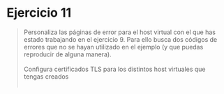 # Ejercicio 11
> Personaliza las páginas de error para el host virtual con el que has estado trabajando 
en el ejercicio 9. Para ello busca dos códigos de errores que no se hayan utilizado en el 
ejemplo (y que puedas reproducir de alguna manera). <br><br>
> Configura certificados TLS para los distintos host virtuales que tengas creados<br><br>
